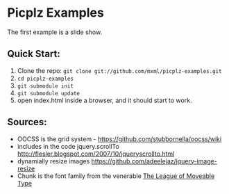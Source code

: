 # Picplz Examples

The first example is a slide show. 

## Quick Start:

1. Clone the repo: `git clone git://github.com/mxml/picplz-examples.git`
2. `cd picplz-examples`
3. `git submodule init`
4. `git submodule update`
5. open index.html inside a browser, and it should start to work.




## Sources:
* OOCSS is the grid system - https://github.com/stubbornella/oocss/wiki
* includes in the code jquery.scrollTo http://flesler.blogspot.com/2007/10/jqueryscrollto.html
* dynamially resize images https://github.com/adeelejaz/jquery-image-resize
* Chunk is the font family from the venerable [The League of Moveable Type](http://www.theleagueofmoveabletype.com/fonts/4-chunk)